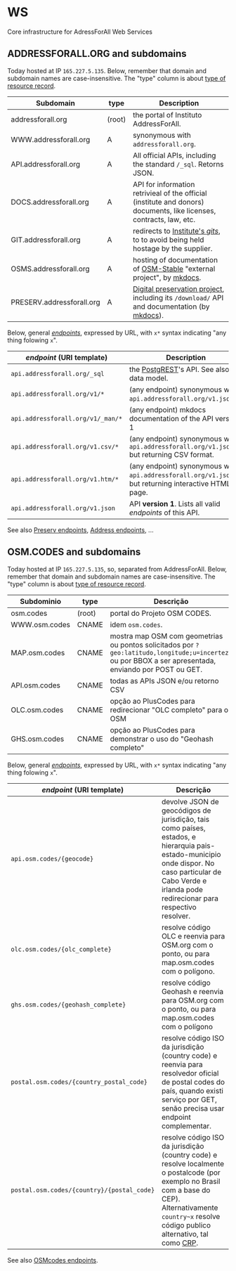 # WS
Core infrastructure for AdressForAll Web Services

## ADDRESSFORALL.ORG and subdomains

Today hosted at IP `165.227.5.135`. Below, remember that domain and subdomain names are case-insensitive. The "type" column is about [type of resource record](https://en.wikipedia.org/wiki/Domain_Name_System#Resource_records).

Subdomain | type |  Description
---------|---------|--------
addressforall.org | (root)| the portal of Instituto AddressForAll.
W<span>WW.</span>addressforall.org |A| synonymous with  `addressforall.org`.
API.addressforall.org |A| All official APIs, including the standard `/_sql`. Retorns JSON.
DOCS.addressforall.org|A| API for information retrivieal of the  official (institute and donors) documents, like licenses, contracts, law, etc.
GIT.addressforall.org|A| redirects to [Institute's *gits*](https://github.com/addressforall), to to avoid being held hostage by the supplier.
OSMS.addressforall.org|A| hosting of documentation of [OSM-Stable](https://github.com/OSMBrasil/stable) "external project", by [mkdocs](https://www.mkdocs.org/).
PRESERV.addressforall.org|A| [Digital preservation project](https://github.com/AddressForAll/digital-preservartion-BR), including its `/download/` API and documentation (by [mkdocs](https://www.mkdocs.org/)).

Below, general [*endpoints*](https://en.wikipedia.org/wiki/Endpoint_interface), expressed by URL, with `x*` syntax indicating "any thing folowing `x`".

_endpoint_ (URI template) |  Description
------------------------|-----------------
`api.addressforall.org/_sql` | the [PostgREST](http://postgrest.org/)'s API. See also data model.
`api.addressforall.org/v1/*` | (any endpoint) synonymous with `api.addressforall.org/v1.json/*`.
`api.addressforall.org/v1/_man/*` | (any endpoint) mkdocs documentation of the API version 1
`api.addressforall.org/v1.csv/*` | (any endpoint) synonymous with `api.addressforall.org/v1.json/*` but returning CSV format.
`api.addressforall.org/v1.htm/*` | (any endpoint) synonymous with `api.addressforall.org/v1.json/*`, but  returning interactive HTML page.
`api.addressforall.org/v1.json` | API **version 1**. Lists all valid _endpoints_ of this API.

See also [Preserv endpoints](docs/preserv-endpoints.md), [Address endpoints](docs/address-endpoints.md), ...

## OSM.CODES and subdomains

Today hosted at IP `165.227.5.135`, so, separated from AddressForAll. Below, remember that domain and subdomain names are case-insensitive. The "type" column is about [type of resource record](https://en.wikipedia.org/wiki/Domain_Name_System#Resource_records).

Subdominio | type |  Descrição
---------|---------|--------
osm.codes | (root)| portal do Projeto OSM CODES.
W<span>WW.</span>osm.codes |CNAME| idem `osm.codes`.
MAP.osm.codes | CNAME| mostra map OSM com geometrias ou pontos solicitados por `?geo:latitudo,longitude;u=incerteza` ou por BBOX a ser apresentada, enviando por POST ou GET.
API.osm.codes | CNAME| todas as APIs JSON e/ou retorno CSV
OLC.osm.codes |  CNAME| opção ao PlusCodes para redirecionar "OLC completo" para o OSM
GHS.osm.codes  | CNAME | opção ao PlusCodes  para demonstrar o uso do "Geohash completo"

Below, general [*endpoints*](https://en.wikipedia.org/wiki/Endpoint_interface), expressed by URL, with `x*` syntax indicating "any thing folowing `x`".

_endpoint_ (URI template) |  Descrição
------------------------|-----------------
`api.osm.codes/{geocode}` | devolve JSON de geocódigos de jurisdição, tais como países, estados, e hierarquia pais-estado-municipio onde dispor. No caso particular de Cabo Verde e irlanda pode redirecionar para respectivo resolver.
`olc.osm.codes/{olc_complete}` |  resolve código OLC e reenvia para OSM.org com o ponto, ou para map.osm.codes com o polígono.
`ghs.osm.codes/{geohash_complete}`  | resolve código Geohash e reenvia para OSM.org com o ponto, ou para map.osm.codes com o polígono
`postal.osm.codes/{country_postal_code}`  | resolve código ISO da jurisdição (country code) e reenvia para resolvedor oficial de postal codes do país, quando existi serviço por GET, senão precisa usar endpoint complementar.
`postal.osm.codes/{country}/{postal_code}`  | resolve código ISO da jurisdição (country code) e resolve localmente o postalcode (por exemplo no Brasil com a base do CEP). Alternativamente `country~x`  resolve código publico alternativo, tal como [CRP](https://github.com/AddressForAll/CRP).

See also [OSMcodes endpoints](docs/osmcodes-endpoints.md).
